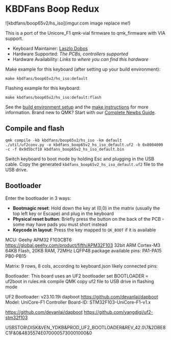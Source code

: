 # KBDFans Boop Redux

![kbdfans/boop65v2/hs_iso](imgur.com image replace me!)

This is a port of the Unicore_F1 qmk-vial firmware to qmk_firmware with VIA support.

* Keyboard Maintainer: [Laszlo Dobos](https://github.com/dobos)
* Hardware Supported: *The PCBs, controllers supported*
* Hardware Availability: *Links to where you can find this hardware*

Make example for this keyboard (after setting up your build environment):

    make kbdfans/boop65v2/hs_iso:default

Flashing example for this keyboard:

    make kbdfans/boop65v2/hs_iso:default:flash

See the [build environment setup](https://docs.qmk.fm/#/getting_started_build_tools) and the [make instructions](https://docs.qmk.fm/#/getting_started_make_guide) for more information. Brand new to QMK? Start with our [Complete Newbs Guide](https://docs.qmk.fm/#/newbs).

## Compile and flash

    qmk compile -kb kbdfans/boop65v2/hs_iso -km default
    ./util/uf2conv.py -o kbdfans_boop65v2_hs_iso_default.uf2 -b 0x8004000 -c -f 0x9d5bcf10 kbdfans_boop65v2_hs_iso_default.bin

Switch keyboard to boot mode by holding Esc and plugging in the USB cable. Copy the generated `kbdfans_boop65v2_hs_iso_default.uf2` file to the USB drive.


## Bootloader

Enter the bootloader in 3 ways:

* **Bootmagic reset**: Hold down the key at (0,0) in the matrix (usually the top left key or Escape) and plug in the keyboard
* **Physical reset button**: Briefly press the button on the back of the PCB - some may have pads you must short instead
* **Keycode in layout**: Press the key mapped to `QK_BOOT` if it is available





MCU: Geehy APM32 F103CBT6
     https://global.geehy.com/product/fifth/APM32F103
     32bit ARM Cortex-M3 64KB Flash, 20KB RAM, 72MHz
     LQFP48 package
     available pins:
        PA1-PA15
        PB0-PB15

Matrix:
     9 rows, 8 cols, according to keyboard.json
     likely connected pins:

Bootloader:
    This board uses an UF2 bootloader
    set BOOTLOADER = uf2boot in rules.mk
    compile QMK
    copy uf2 file to USB drive in flashing mode

UF2 Bootloader: v23.10.19i
dapboot https://github.com/devanlai/dapboot
Model: UniCore-F1 Controller
Board-ID: STM32F103-UniCore-F1-v1.x

https://github.com/devanlai/dapboot
https://github.com/yangdigi/uf2-stm32f103




USBSTOR\DISK&VEN_YDKB&PROD_UF2_BOOTLOADER&REV_42.0\7&2DBE8C1F&0&4835574E0700005730001000&0